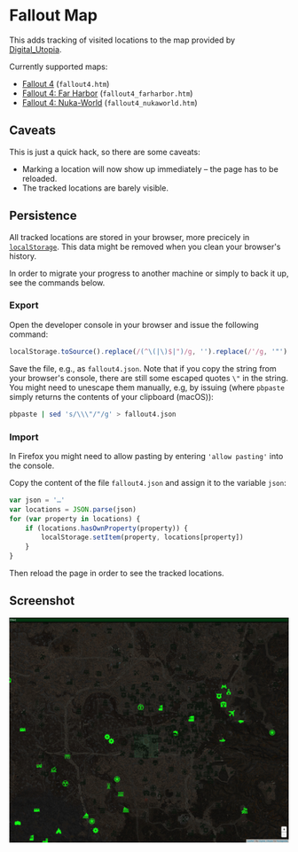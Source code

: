 # Fallout Map

This adds tracking of visited locations to the map provided by [Digital_Utopia](http://digital-utopia.org).

Currently supported maps:

- [Fallout 4](http://www.digital-utopia.org/fallout4/) (`fallout4.htm`)
- [Fallout 4: Far Harbor](http://www.digital-utopia.org/fallout4/farharbor/) (`fallout4_farharbor.htm`)
- [Fallout 4: Nuka-World](http://www.digital-utopia.org/fallout4/nukaworld/) (`fallout4_nukaworld.htm`)

## Caveats

This is just a quick hack, so there are some caveats:

- Marking a location will now show up immediately – the page has to be reloaded.
- The tracked locations are barely visible.

## Persistence

All tracked locations are stored in your browser, more precicely in [`localStorage`](https://developer.mozilla.org/en-US/docs/Web/API/Storage/LocalStorage). This data might be removed when you clean your browser's history.

In order to migrate your progress to another machine or simply to back it up, see the commands below.

### Export

Open the developer console in your browser and issue the following command:

```javascript
localStorage.toSource().replace(/(^\(|\)$|")/g, '').replace(/'/g, '"')
```

Save the file, e.g., as `fallout4.json`. Note that if you copy the string from your browser's console, there are still some escaped quotes `\"` in the string. You might need to unescape them manually, e.g, by issuing (where `pbpaste` simply returns the contents of your clipboard (macOS)):

```sh
pbpaste | sed 's/\\\"/"/g' > fallout4.json
```

### Import

In Firefox you might need to allow pasting by entering `'allow pasting'` into the console.

Copy the content of the file `fallout4.json` and assign it to the variable `json`:

```javascript
var json = '…'
var locations = JSON.parse(json)
for (var property in locations) {
    if (locations.hasOwnProperty(property)) {
        localStorage.setItem(property, locations[property])
    }
}
```

Then reload the page in order to see the tracked locations.

## Screenshot

![Screenshot](https://raw.githubusercontent.com/FroZnShiva/fomap/master/screenshot.jpg)

